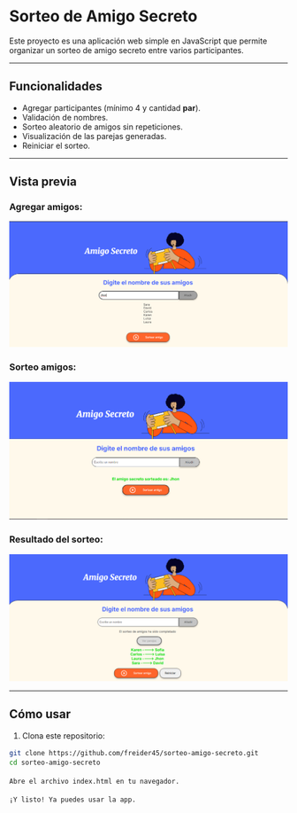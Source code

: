 
# Sorteo de Amigo Secreto

Este proyecto es una aplicación web simple en JavaScript que permite organizar un sorteo de amigo secreto entre varios participantes.

---

## Funcionalidades

- Agregar participantes (mínimo 4 y cantidad **par**).
- Validación de nombres.
- Sorteo aleatorio de amigos sin repeticiones.
- Visualización de las parejas generadas.
- Reiniciar el sorteo.

---

## Vista previa

### Agregar amigos:
![Agregar amigos](assets/Agregar-amigo.png)

### Sorteo amigos:
![Sorteo Amigo](assets/sorteo-amigo.png)

### Resultado del sorteo:
![Resultado sorteo](assets/resultado-sorteo.png)

---

## Cómo usar

1. Clona este repositorio:

```bash
git clone https://github.com/freider45/sorteo-amigo-secreto.git
cd sorteo-amigo-secreto

Abre el archivo index.html en tu navegador.

¡Y listo! Ya puedes usar la app.
